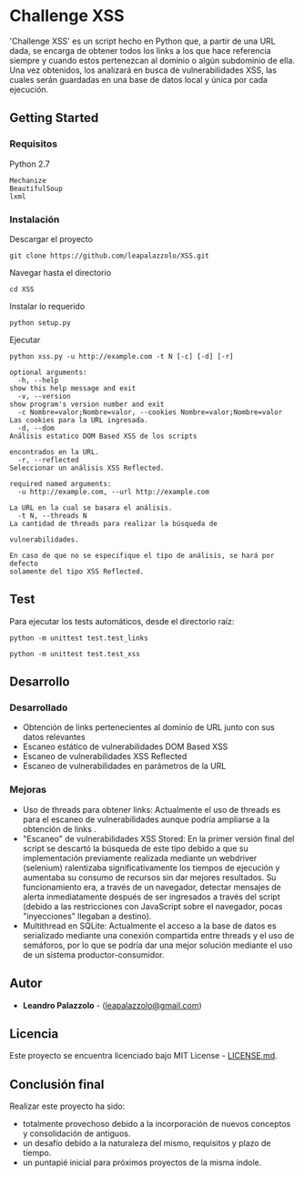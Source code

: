 # Challenge XSS

'Challenge XSS' es un script hecho en Python que, a partir de una URL dada, se encarga de obtener todos los links a los que hace referencia siempre y cuando estos pertenezcan al dominio o algún subdominio de ella. Una vez obtenidos, los analizará en busca de vulnerabilidades XSS, las cuales serán guardadas en una base de datos local y única por cada ejecución.

## Getting Started

### Requisitos

Python 2.7
```
Mechanize
BeautifulSoup
lxml
```

### Instalación

Descargar el proyecto

```
git clone https://github.com/leapalazzolo/XSS.git
```

Navegar hasta el directorio

```
cd XSS
```

Instalar lo requerido

```
python setup.py
```

Ejecutar

```
python xss.py -u http://example.com -t N [-c] [-d] [-r]

optional arguments:
  -h, --help            												show this help message and exit
  -v, --version         												show program's version number and exit
  -c Nombre=valor;Nombre=valor, --cookies Nombre=valor;Nombre=valor		Las cookies para la URL ingresada.
  -d, --dom             												Análisis estatico DOM Based XSS de los scripts
																		encontrados en la URL.
  -r, --reflected       												Seleccionar un análisis XSS Reflected.

required named arguments:
  -u http://example.com, --url http://example.com
																		La URL en la cual se basara el análisis.
  -t N, --threads N     												La cantidad de threads para realizar la búsqueda de
																		vulnerabilidades.

En caso de que no se especifique el tipo de análisis, se hará por defecto
solamente del tipo XSS Reflected.
```

## Test

Para ejecutar los tests automáticos, desde el directorio raíz:

```
python -m unittest test.test_links
```

```
python -m unittest test.test_xss
```

## Desarrollo

### Desarrollado

* Obtención de links pertenecientes al dominio de URL junto con sus datos relevantes
* Escaneo estático de vulnerabilidades DOM Based XSS
* Escaneo de vulnerabilidades XSS Reflected
* Escaneo de vulnerabilidades en parámetros de la URL

### Mejoras

* Uso de threads para obtener links: Actualmente el uso de threads es para el escaneo de vulnerabilidades aunque podría ampliarse a la obtención de links .
* "Escaneo" de vulnerabilidades XSS Stored: En la primer versión final del script se descartó la búsqueda de este tipo debido a que su implementación previamente realizada mediante un webdriver (selenium) ralentizaba significativamente los tiempos de ejecución y aumentaba su consumo de recursos sin dar mejores resultados. Su funcionamiento era, a través de un navegador, detectar mensajes de alerta inmediatamente después de ser ingresados a través del script (debido a las restricciones con JavaScript sobre el navegador, pocas "inyecciones" llegaban a destino).
* Multithread en SQLite: Actualmente el acceso a la base de datos es serializado mediante una conexión compartida entre threads y el uso de semáforos, por lo que se podría dar una mejor solución mediante el uso de un sistema productor-consumidor.



## Autor

* **Leandro Palazzolo** - (leapalazzolo@gmail.com)


## Licencia

Este proyecto se encuentra licenciado bajo MIT License - [LICENSE.md](LICENSE.md).

## Conclusión final

Realizar este proyecto ha sido:
* totalmente provechoso debido a la incorporación de nuevos conceptos y consolidación de antiguos.
* un desafío debido a la naturaleza del mismo, requisitos y plazo de tiempo.
* un puntapié inicial para próximos proyectos de la misma índole.


